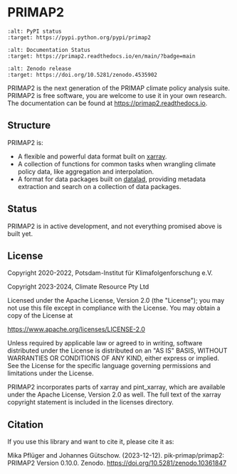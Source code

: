 # PRIMAP2

```{image} https://img.shields.io/pypi/v/primap2.svg
:alt: PyPI status
:target: https://pypi.python.org/pypi/primap2
```

```{image} https://readthedocs.org/projects/primap2/badge/?version=main
:alt: Documentation Status
:target: https://primap2.readthedocs.io/en/main/?badge=main
```

```{image} https://zenodo.org/badge/DOI/10.5281/zenodo.4535902.svg
:alt: Zenodo release
:target: https://doi.org/10.5281/zenodo.4535902
```

PRIMAP2 is the next generation of the PRIMAP climate policy analysis suite.
PRIMAP2 is free software, you are welcome to use it in your own research.
The documentation can be found at <https://primap2.readthedocs.io>.

## Structure

PRIMAP2 is:
 - A flexible and powerful data format built on [xarray](https://xarray.pydata.org).
 - A collection of functions for common tasks when wrangling climate policy
   data, like aggregation and interpolation.
 - A format for data packages built on [datalad](https://www.datalad.org), providing
   metadata extraction and search on a collection of data packages.

## Status

PRIMAP2 is in active development, and not everything promised above is built
yet.

## License

Copyright 2020-2022, Potsdam-Institut für Klimafolgenforschung e.V.

Copyright 2023-2024, Climate Resource Pty Ltd

Licensed under the Apache License, Version 2.0 (the "License"); you may not use this
file except in compliance with the License. You may obtain a copy of the License at

<https://www.apache.org/licenses/LICENSE-2.0>

Unless required by applicable law or agreed to in writing, software distributed under
the License is distributed on an "AS IS" BASIS, WITHOUT WARRANTIES OR CONDITIONS OF ANY
KIND, either express or implied. See the License for the specific language governing
permissions and limitations under the License.

PRIMAP2 incorporates parts of xarray and pint_xarray, which are available under the
Apache License, Version 2.0 as well. The full text of the xarray copyright statement is
included in the licenses directory.

## Citation

If you use this library and want to cite it, please cite it as:

Mika Pflüger and Johannes Gütschow. (2023-12-12).
pik-primap/primap2: PRIMAP2 Version 0.10.0.
Zenodo. <https://doi.org/10.5281/zenodo.10361847>
